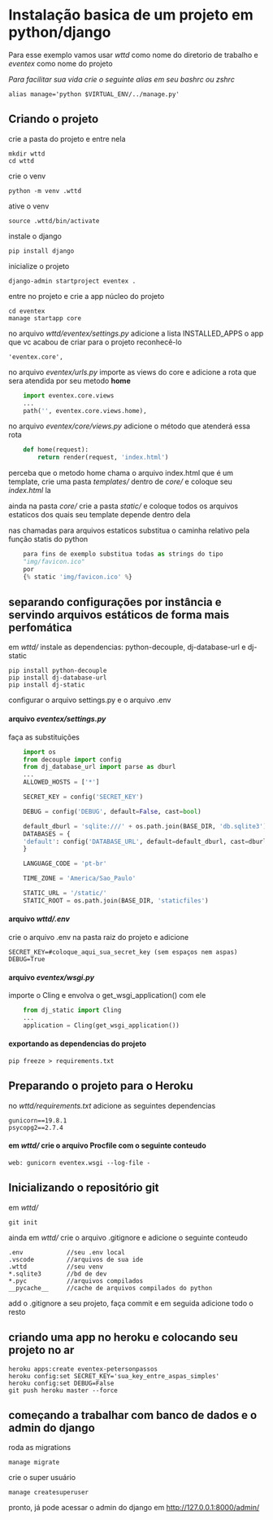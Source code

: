 # Instalação basica de um projeto em python/django
Para esse exemplo vamos usar *wttd* como nome do diretorio de trabalho e *eventex* como nome do projeto

*Para facilitar sua vida crie o seguinte alias em seu bashrc ou zshrc*

    alias manage='python $VIRTUAL_ENV/../manage.py'

## Criando o projeto
crie a pasta do projeto e entre nela

    mkdir wttd
    cd wttd

crie o venv

    python -m venv .wttd

ative o venv

    source .wttd/bin/activate

instale o django

    pip install django

inicialize o projeto

    django-admin startproject eventex .

entre no projeto e crie a app núcleo do projeto

    cd eventex
    manage startapp core

no arquivo *wttd/eventex/settings.py* adicione a lista INSTALLED_APPS o app que vc acabou de criar para o projeto reconhecê-lo

    'eventex.core',

no arquivo *eventex/urls.py* importe as views do core e adicione a rota que sera atendida por seu metodo **home**
```python
    import eventex.core.views
    ...
    path('', eventex.core.views.home),
```
no arquivo *eventex/core/views.py* adicione o método que atenderá essa rota
```python
    def home(request):
        return render(request, 'index.html')
```
perceba que o metodo home chama o arquivo index.html que é um template, crie uma pasta *templates/* dentro de *core/* e coloque seu *index.html* la

ainda na pasta *core/* crie a pasta *static/* e coloque todos os arquivos estaticos dos quais seu template depende dentro dela

nas chamadas para arquivos estaticos substitua o caminha relativo pela função statis do python
```python
    para fins de exemplo substitua todas as strings do tipo
    "img/favicon.ico"
    por
    {% static 'img/favicon.ico' %}
```

## separando configurações por instância e servindo arquivos estáticos de forma mais perfomática

em *wttd/* instale as dependencias: python-decouple, dj-database-url e dj-static

    pip install python-decouple
    pip install dj-database-url
    pip install dj-static

configurar o arquivo settings.py e o arquivo .env

#### arquivo *eventex/settings.py*
faça as substituições
```python
    import os
    from decouple import config
    from dj_database_url import parse as dburl
    ...
    ALLOWED_HOSTS = ['*']

    SECRET_KEY = config('SECRET_KEY')

    DEBUG = config('DEBUG', default=False, cast=bool)

    default_dburl = 'sqlite:///' + os.path.join(BASE_DIR, 'db.sqlite3')
    DATABASES = {
    'default': config('DATABASE_URL', default=default_dburl, cast=dburl),
    }

    LANGUAGE_CODE = 'pt-br'

    TIME_ZONE = 'America/Sao_Paulo'

    STATIC_URL = '/static/'
    STATIC_ROOT = os.path.join(BASE_DIR, 'staticfiles')
```

#### arquivo *wttd/.env*
crie o arquivo .env na pasta raiz do projeto e adicione

    SECRET_KEY=#coloque_aqui_sua_secret_key (sem espaços nem aspas)
    DEBUG=True

#### arquivo *eventex/wsgi.py*
importe o Cling e envolva o get_wsgi_application() com ele
```python
    from dj_static import Cling
    ...
    application = Cling(get_wsgi_application())
```

#### exportando as dependencias do projeto

    pip freeze > requirements.txt

## Preparando o projeto para o Heroku
no *wttd/requirements.txt* adicione as seguintes dependencias

    gunicorn==19.8.1
    psycopg2==2.7.4

#### em *wttd/* crie o arquivo Procfile com o seguinte conteudo

    web: gunicorn eventex.wsgi --log-file -

## Inicializando o repositório git
em *wttd/*

    git init

ainda em *wttd/* crie o arquivo .gitignore e adicione o seguinte conteudo

    .env            //seu .env local
    .vscode         //arquivos de sua ide
    .wttd           //seu venv
    *.sqlite3       //bd de dev
    *.pyc           //arquivos compilados
    __pycache__     //cache de arquivos compilados do python

add o .gitignore a seu projeto, faça commit e em seguida adicione todo o resto

## criando uma app no heroku e colocando seu projeto no ar

    heroku apps:create eventex-petersonpassos
    heroku config:set SECRET_KEY='sua_key_entre_aspas_simples'
    heroku config:set DEBUG=False
    git push heroku master --force

## começando a trabalhar com banco de dados e o admin do django
roda as migrations

    manage migrate

crie o super usuário

    manage createsuperuser

pronto, já pode acessar o admin do django em http://127.0.0.1:8000/admin/



